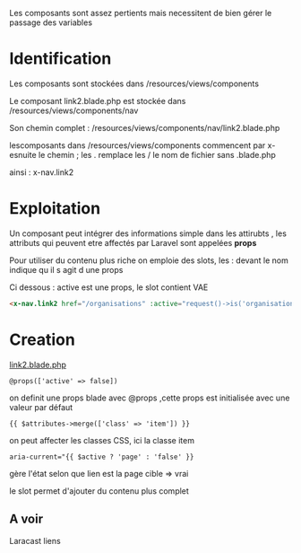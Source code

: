 Les composants sont assez pertients mais necessitent de bien gérer le passage des variables

# Identification

Les composants sont stockées dans  /resources/views/components
  
Le composant link2.blade.php est stockée dans /resources/views/components/nav

Son chemin complet : /resources/views/components/nav/link2.blade.php   

lescomposants dans /resources/views/components 
commencent par x- 
esnuite le chemin ; les . remplace les / 
le nom de fichier sans .blade.php

ainsi : x-nav.link2
  
# Exploitation

Un composant peut intégrer des informations simple dans les attirubts , les attributs qui peuvent etre affectés par Laravel sont appelées **props**
    
Pour utiliser du contenu plus riche on emploie des slots, les : devant le nom indique qu il s agit d une props
  
Ci dessous : active est une props, le slot contient VAE
```html
<x-nav.link2 href="/organisations" :active="request()->is('organisations')">VAE</x-nav.link2>
```
# Creation
[link2.blade.php](../srcLaravel/resources/views/components/nav/link2.blade.php)

```
@props(['active' => false])
```
on definit une props blade avec @props ,cette props est initialisée avec une valeur par défaut

```
{{ $attributes->merge(['class' => 'item']) }}
```
on peut affecter les classes CSS, ici la classe item

```
aria-current="{{ $active ? 'page' : 'false' }}
```
gère l'état selon que lien est la page cible => vrai 


le slot permet d'ajouter du contenu plus complet

## A voir
Laracast liens  

